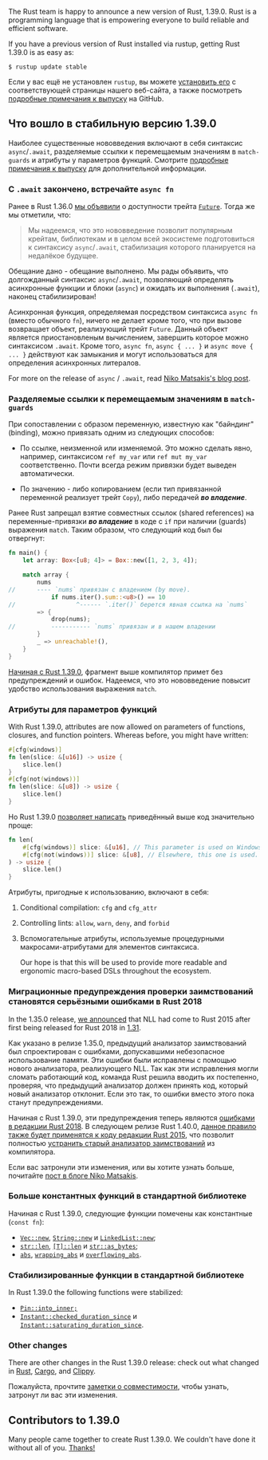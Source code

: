 The Rust team is happy to announce a new version of Rust, 1.39.0. Rust is a programming language that is empowering everyone to build reliable and efficient software.

If you have a previous version of Rust installed via rustup, getting Rust 1.39.0 is as easy as:

```console
$ rustup update stable
```

Если у вас ещё не установлен `rustup`, вы можете [установить его](https://www.rust-lang.org/install.html) с соответствующей страницы нашего веб-сайта, а также посмотреть [подробные примечания к выпуску](https://github.com/rust-lang/rust/blob/stable/RELEASES.md#version-1390-2019-11-07) на GitHub.

## Что вошло в стабильную версию 1.39.0

Наиболее существенные нововведения включают в себя синтаксис `async`/`.await`, разделяемые ссылки к перемещаемым значениям в `match-guards` и атрибуты у параметров функций. Смотрите [подробные примечания к выпуску](https://github.com/rust-lang/rust/blob/stable/RELEASES.md#version-1390-2019-11-07) для дополнительной информации.

### С `.await` закончено, встречайте `async fn`

Ранее в Rust 1.36.0 [мы объявили](https://blog.rust-lang.org/2019/07/04/Rust-1.36.0.html#the-future-is-here) о доступности трейта [`Future`](https://doc.rust-lang.org/nightly/std/future/trait.Future.html). Тогда же мы отметили, что:

> Мы надеемся, что это нововведение позволит популярным крейтам, библиотекам и в целом всей экосистеме подготовиться к синтаксису `async`/`.await`, стабилизация которого планируется на недалёкое будущее.

Обещание дано - обещание выполнено. Мы рады объявить, что долгожданный синтаксис `async`/`.await`, позволяющий определять асинхронные функции и блоки (`async`) и ожидать их выполнения (`.await`), наконец стабилизирован!

Асинхронная функция, определяемая посредством синтаксиса `async fn` (вместо обычного `fn`), ничего не делает кроме того, что при вызове возвращает объект, реализующий трейт `Future`. Данный объект является приостановленым вычислением, завершить которое можно синтаксисом `.await`. Кроме того, `async fn`, `async { ... }` и `async move { ... }` действуют как замыкания и могут использоваться для определения асинхронных литералов.

For more on the release of `async` / `.await`, read [Niko Matsakis's blog post](https://blog.rust-lang.org/2019/11/07/Async-await-stable.html).

### Разделяемые ссылки к перемещаемым значениям в `match-guards`

При сопоставлении с образом переменную, известную как "байндинг" (binding), можно привязать одним из следующих способов:

- По ссылке, неизменной или изменяемой. Это можно сделать явно, например, синтаксисом `ref my_var` или `ref mut my_var` соответственно. Почти всегда режим привязки будет выведен автоматически.

- По значению - либо копированием (если тип привязанной переменной реализует трейт `Copy`), либо передачей ***во владение***.

Ранее Rust запрещал взятие совместных ссылок (shared references) на переменные-привязки ***во владение*** в коде с `if` при наличии (guards) выражения `match`. Таким образом, что следующий код был бы отвергнут:

```rust
fn main() {
    let array: Box<[u8; 4]> = Box::new([1, 2, 3, 4]);

    match array {
        nums
//      ---- `nums` привязан с владением (by move).
            if nums.iter().sum::<u8>() == 10
//                 ^------ `.iter()` берется явная ссылка на `nums`
        => {
            drop(nums);
//          ----------- `nums` привязан и в нашем владении
        }
        _ => unreachable!(),
    }
}
```

[Начиная с Rust 1.39.0](https://github.com/rust-lang/rust/pull/63118/#issuecomment-522823925), фрагмент выше компилятор примет без предупреждений и ошибок. Надеемся, что это нововведение повысит удобство использования выражения `match`.

### Атрибуты для параметров функций

With Rust 1.39.0, attributes are now allowed on parameters of functions, closures, and function pointers. Whereas before, you might have written:

```rust
#[cfg(windows)]
fn len(slice: &[u16]) -> usize {
    slice.len()
}
#[cfg(not(windows))] 
fn len(slice: &[u8]) -> usize {
    slice.len()
}
```

Но Rust 1.39.0 [позволяет написать](https://github.com/rust-lang/rust/pull/64010/) приведённый выше код значительно проще:

```rust
fn len(
    #[cfg(windows)] slice: &[u16], // This parameter is used on Windows.
    #[cfg(not(windows))] slice: &[u8], // Elsewhere, this one is used.
) -> usize {
    slice.len()
}
```

Атрибуты, пригодные к использованию, включают в себя:

1. Conditional compilation: `cfg` and `cfg_attr`

2. Controlling lints: `allow`, `warn`, `deny`, and `forbid`

3. Вспомогательные атрибуты, используемые процедурными макросами-атрибутами для элементов синтаксиса.

    Our hope is that this will be used to provide more readable and ergonomic macro-based DSLs throughout the ecosystem.

### Миграционные предупреждения проверки заимствований становятся серьёзными ошибками в Rust 2018

In the 1.35.0 release, [we announced](https://blog.rust-lang.org/2019/07/04/Rust-1.36.0.html#nll-for-rust-2015) that NLL had come to Rust 2015 after first being released for Rust 2018 in [1.31](https://blog.rust-lang.org/2018/12/06/Rust-1.31-and-rust-2018.html#non-lexical-lifetimes).

Как указано в релизе 1.35.0, предыдущий анализатор заимствований был спроектирован с ошибками, допускавшими небезопасное использование памяти. Эти ошибки были исправлены с помощью нового анализатора, реализующего NLL. Так как эти исправления могли cломать работающий код, команда Rust решила вводить их постепенно, проверяя, что предыдущий анализатор должен принять код, который новый анализатор отклонит. Если это так, то ошибки вместо этого пока станут предупреждениями.

Начиная с Rust 1.39.0, эти предупреждения теперь являются [ошибками в редакции Rust 2018](https://github.com/rust-lang/rust/pull/63565).
В следующем релизе Rust 1.40.0, [данное правило также будет применятся к коду редакции Rust 2015](https://github.com/rust-lang/rust/pull/64221), что позволит полностью [устранить старый анализатор заимствований](https://github.com/rust-lang/rust/pull/64790) из компилятора.

Если вас затронули эти изменения, или вы хотите узнать больше, почитайте [пост в блоге Niko Matsakis](https://blog.rust-lang.org/2019/11/01/nll-hard-errors.html).

### Больше константных функций в стандартной библиотеке

Начиная с Rust 1.39.0, следующие функции помечены как константные (`const fn`):

- [`Vec::new`](https://doc.rust-lang.org/std/vec/struct.Vec.html#method.new), [`String::new`](https://doc.rust-lang.org/std/string/struct.String.html#method.new) и [`LinkedList::new`](https://doc.rust-lang.org/std/collections/linked_list/struct.LinkedList.html#method.new);
- [`str::len`](https://doc.rust-lang.org/std/primitive.str.html#method.len), [`[T]::len`](https://doc.rust-lang.org/std/primitive.slice.html#method.len) и [`str::as_bytes`](https://doc.rust-lang.org/std/primitive.str.html#method.as_bytes);
- [`abs`](https://doc.rust-lang.org/std/primitive.i8.html#method.abs), [`wrapping_abs`](https://doc.rust-lang.org/std/primitive.i8.html#method.wrapping_abs) и [`overflowing_abs`](https://doc.rust-lang.org/std/primitive.i8.html#method.overflowing_abs).

### Стабилизированные функции в стандартной библиотеке

In Rust 1.39.0 the following functions were stabilized:

- [`Pin::into_inner;`](https://doc.rust-lang.org/std/pin/struct.Pin.html#method.into_inner)
- [`Instant::checked_duration_since`](https://doc.rust-lang.org/std/time/struct.Instant.html#method.checked_duration_since) и [`Instant::saturating_duration_since`](https://doc.rust-lang.org/std/time/struct.Instant.html#method.saturating_duration_since).

### Other changes

There are other changes in the Rust 1.39.0 release: check out what changed in [Rust](https://github.com/rust-lang/rust/blob/stable/RELEASES.md#version-1390-2019-11-07), [Cargo](https://github.com/rust-lang/cargo/blob/master/CHANGELOG.md#cargo-139-2019-11-07), and [Clippy](https://github.com/rust-lang/rust-clippy/blob/master/CHANGELOG.md#rust-139).

Пожалуйста, прочтите [заметки о совместимости](https://github.com/rust-lang/rust/blob/stable/RELEASES.md#compatibility-notes), чтобы узнать, затронут ли вас эти изменения.

## Contributors to 1.39.0

Many people came together to create Rust 1.39.0. We couldn't have done it
without all of you. [Thanks!](https://thanks.rust-lang.org/rust/1.39.0/)

